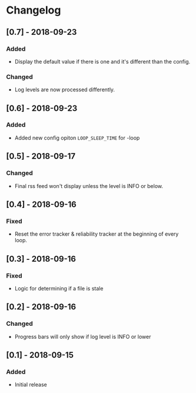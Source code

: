 # Changelog

## [0.7] - 2018-09-23
### Added
- Display the default value if there is one and it's different than the config.

### Changed
- Log levels are now processed differently.

## [0.6] - 2018-09-23
### Added
- Added new config opiton `LOOP_SLEEP_TIME` for -loop

## [0.5] - 2018-09-17
### Changed
- Final rss feed won't display unless the level is INFO or below.

## [0.4] - 2018-09-16
### Fixed
- Reset the error tracker & reliability tracker at the beginning of every
  loop.

## [0.3] - 2018-09-16
### Fixed
- Logic for determining if a file is stale

## [0.2] - 2018-09-16
### Changed
- Progress bars will only show if log level is INFO or lower

## [0.1] - 2018-09-15
### Added
- Initial release
